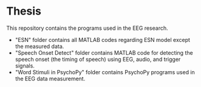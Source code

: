# Thesis
This repository contains the programs used in the EEG research. 

- "ESN" folder contains all MATLAB codes regarding ESN model except the measured data.
- "Speech Onset Detect" folder contains MATLAB code for detecting the speech onset (the timing of speech) using EEG, audio, and trigger signals.
- "Word Stimuli in PsychoPy" folder contains PsychoPy programs used in the EEG data measurement.
